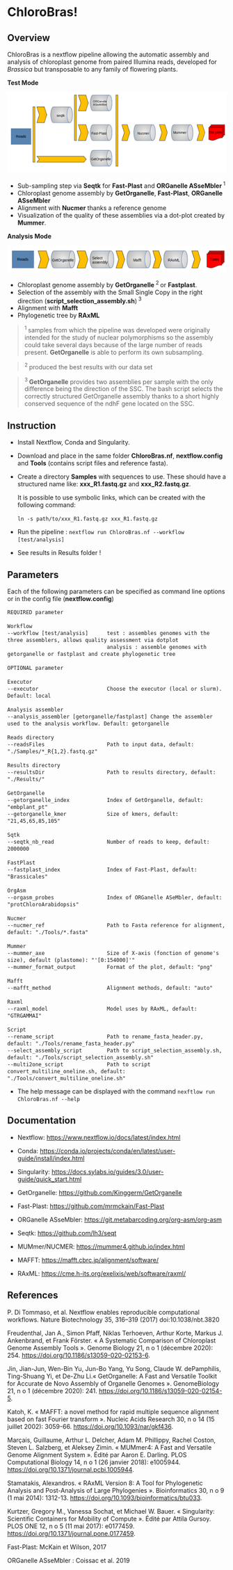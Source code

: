 # ChloroBras!

## Overview

ChloroBras is a nextflow pipeline allowing the automatic assembly and analysis of chloroplast genome from paired Illumina reads, developed for *Brassica* but transposable to any family of flowering plants.

**Test Mode**

![screenshot](ChloroBras-Test.png)

- Sub-sampling step via **Seqtk** for **Fast-Plast** and **ORGanelle ASseMbler**<sup> 1 </sup>
- Chloroplast genome assembly by **GetOrganelle**, **Fast-Plast**, **ORGanelle ASseMbler**
- Alignment with **Nucmer** thanks a reference genome 
- Visualization of the quality of these assemblies via a dot-plot created by **Mummer**.

**Analysis Mode**

![screenshot](ChloroBras-Analysis.png)

- Chloroplast genome assembly by **GetOrganelle**<sup> 2 </sup> or **Fastplast**.
- Selection of the assembly with the Small Single Copy in the right direction (**script_selection_assembly.sh**)<sup> 3 </sup>
- Alignment with **Mafft**
- Phylogenetic tree by **RAxML**


> <sup> 1 </sup> samples from which the pipeline was developed were originally intended for the study of nuclear polymorphisms so the assembly could take several days because of the large number of reads present. **GetOrganelle** is able to perform its own subsampling.

> <sup> 2 </sup> produced the best results with our data set

> <sup> 3 </sup> **GetOrganelle** provides two assemblies per sample with the only difference being the direction of the SSC. The bash script selects the correctly structured GetOrganelle assembly thanks to a short highly conserved sequence of the ndhF gene located on the SSC.

## Instruction

- Install Nextflow, Conda and Singularity.

- Download and place in the same folder **ChloroBras.nf**, **nextflow.config** and **Tools** (contains script files and reference fasta).

- Create a directory **Samples** with sequences to use. These should have a structured name like: **xxx_R1.fastq.gz** and **xxx_R2.fastq.gz**. 

    It is possible to use symbolic links, which can be created with the following command:

    `ln -s path/to/xxx_R1.fastq.gz xxx_R1.fastq.gz`

- Run the pipeline : `nextflow run ChloroBras.nf --workflow [test/analysis]`

- See results in Results folder !

## Parameters

Each of the following parameters can be specified as command line options or in the config file (**nextflow.config**)

    REQUIRED parameter

    Workflow
    --workflow [test/analysis]      test : assembles genomes with the three assemblers, allows quality assessment via dotplot
                                    analysis : assemble genomes with getorganelle or fastplast and create phylogenetic tree

    OPTIONAL parameter

    Executor
    --executor                      Choose the executor (local or slurm). Default: local

    Analysis assembler
    --analysis_assembler [getorganelle/fastplast] Change the assembler used to the analysis workflow. Default: getorganelle

    Reads directory
    --readsFiles                    Path to input data, default: "./Samples/*_R{1,2}.fastq.gz"

    Results directory
    --resultsDir                    Path to results directory, default: "./Results/"

    GetOrganelle
    --getorganelle_index            Index of GetOrganelle, default: "embplant_pt"
    --getorganelle_kmer             Size of kmers, default: "21,45,65,85,105"

    Sqtk
    --seqtk_nb_read                 Number of reads to keep, default: 2000000

    FastPlast
    --fastplast_index               Index of Fast-Plast, default: "Brassicales"

    OrgAsm
    --orgasm_probes                 Index of ORGanelle ASeMbler, default: "protChloroArabidopsis"

    Nucmer
    --nucmer_ref                    Path to Fasta reference for alignment, default: "./Tools/*.fasta"

    Mummer
    --mummer_axe                    Size of X-axis (fonction of genome's size), default (plastome): "'[0:154000]'"
    --mummer_format_output          Format of the plot, default: "png"
    
    Mafft
    --mafft_method                  Alignment methods, default: "auto"

    Raxml
    --raxml_model                   Model uses by RAxML, default: "GTRGAMMAI"
    
    Script
    --rename_script                 Path to rename_fasta_header.py, default: "./Tools/rename_fasta_header.py"
    --select_assembly_script        Path to script_selection_assembly.sh, default: "./Tools/script_selection_assembly.sh"
    --multi2one_script              Path to script convert_multiline_oneline.sh, default: "./Tools/convert_multiline_oneline.sh"


- The help message can be displayed with the command `nexftlow run ChloroBras.nf --help`
    
## Documentation

- Nextflow: https://www.nextflow.io/docs/latest/index.html

- Conda: https://conda.io/projects/conda/en/latest/user-guide/install/index.html

- Singularity: https://docs.sylabs.io/guides/3.0/user-guide/quick_start.html

- GetOrganelle: https://github.com/Kinggerm/GetOrganelle

- Fast-Plast: https://github.com/mrmckain/Fast-Plast

- ORGanelle ASseMbler: https://git.metabarcoding.org/org-asm/org-asm

- Seqtk: https://github.com/lh3/seqt

- MUMmer/NUCMER: https://mummer4.github.io/index.html

- MAFFT: https://mafft.cbrc.jp/alignment/software/

- RAxML: https://cme.h-its.org/exelixis/web/software/raxml/

## References
    
P. Di Tommaso, et al. Nextflow enables reproducible computational workflows. Nature Biotechnology 35, 316–319 (2017) doi:10.1038/nbt.3820

Freudenthal, Jan A., Simon Pfaff, Niklas Terhoeven, Arthur Korte, Markus J. Ankenbrand, et Frank Förster. « A Systematic Comparison of Chloroplast Genome Assembly Tools ». Genome Biology 21, n o 1 (décembre 2020): 254. https://doi.org/10.1186/s13059-020-02153-6.

Jin, Jian-Jun, Wen-Bin Yu, Jun-Bo Yang, Yu Song, Claude W. dePamphilis, Ting-Shuang Yi, et De-Zhu Li.« GetOrganelle: A Fast and Versatile Toolkit for Accurate de Novo Assembly of Organelle Genomes ». GenomeBiology 21, n o 1 (décembre 2020): 241. https://doi.org/10.1186/s13059-020-02154-5.

Katoh, K. « MAFFT: a novel method for rapid multiple sequence alignment based on fast Fourier transform ». Nucleic Acids Research 30, n o 14 (15 juillet 2002): 3059-66. https://doi.org/10.1093/nar/gkf436.

Marçais, Guillaume, Arthur L. Delcher, Adam M. Phillippy, Rachel Coston, Steven L. Salzberg, et Aleksey Zimin. « MUMmer4: A Fast and Versatile Genome Alignment System ». Édité par Aaron E. Darling. PLOS Computational Biology 14, n o 1 (26 janvier 2018): e1005944. https://doi.org/10.1371/journal.pcbi.1005944.

Stamatakis, Alexandros. « RAxML Version 8: A Tool for Phylogenetic Analysis and Post-Analysis of Large Phylogenies ». Bioinformatics 30, n o 9 (1 mai 2014): 1312-13. https://doi.org/10.1093/bioinformatics/btu033.

Kurtzer, Gregory M., Vanessa Sochat, et Michael W. Bauer. « Singularity: Scientific Containers for Mobility of Compute ». Édité par Attila Gursoy. PLOS ONE 12, n o 5 (11 mai 2017): e0177459. https://doi.org/10.1371/journal.pone.0177459.

Fast-Plast: McKain et Wilson, 2017

ORGanelle ASseMbler : Coissac et al. 2019

